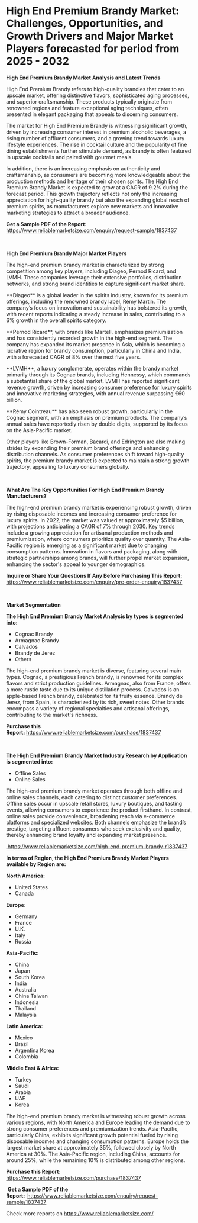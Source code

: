 <p><h1>High End Premium Brandy Market: Challenges, Opportunities, and Growth Drivers and Major Market Players forecasted for period from 2025 - 2032</h1></p><p><strong>High End Premium Brandy Market Analysis and Latest Trends</strong></p>
<p><p>High End Premium Brandy refers to high-quality brandies that cater to an upscale market, offering distinctive flavors, sophisticated aging processes, and superior craftsmanship. These products typically originate from renowned regions and feature exceptional aging techniques, often presented in elegant packaging that appeals to discerning consumers.</p><p>The market for High End Premium Brandy is witnessing significant growth, driven by increasing consumer interest in premium alcoholic beverages, a rising number of affluent consumers, and a growing trend towards luxury lifestyle experiences. The rise in cocktail culture and the popularity of fine dining establishments further stimulate demand, as brandy is often featured in upscale cocktails and paired with gourmet meals.</p><p>In addition, there is an increasing emphasis on authenticity and craftsmanship, as consumers are becoming more knowledgeable about the production methods and heritage of their chosen spirits. The High End Premium Brandy Market is expected to grow at a CAGR of 9.2% during the forecast period. This growth trajectory reflects not only the increasing appreciation for high-quality brandy but also the expanding global reach of premium spirits, as manufacturers explore new markets and innovative marketing strategies to attract a broader audience.</p></p>
<p><strong>Get a Sample PDF of the Report:&nbsp;</strong> <a href="https://www.reliablemarketsize.com/enquiry/request-sample/1837437?utm_campaign=2526&utm_medium=2&utm_source=Github&utm_content=ia&utm_term=05042025&utm_id=high-end-premium-brandy">https://www.reliablemarketsize.com/enquiry/request-sample/1837437</a></p>
<p>&nbsp;</p>
<p><strong>High End Premium Brandy Major Market Players</strong></p>
<p><p>The high-end premium brandy market is characterized by strong competition among key players, including Diageo, Pernod Ricard, and LVMH. These companies leverage their extensive portfolios, distribution networks, and strong brand identities to capture significant market share.</p><p>**Diageo** is a global leader in the spirits industry, known for its premium offerings, including the renowned brandy label, Rémy Martin. The company’s focus on innovation and sustainability has bolstered its growth, with recent reports indicating a steady increase in sales, contributing to a 6% growth in the overall spirits category.</p><p>**Pernod Ricard**, with brands like Martell, emphasizes premiumization and has consistently recorded growth in the high-end segment. The company has expanded its market presence in Asia, which is becoming a lucrative region for brandy consumption, particularly in China and India, with a forecasted CAGR of 8% over the next five years.</p><p>**LVMH**, a luxury conglomerate, operates within the brandy market primarily through its Cognac brands, including Hennessy, which commands a substantial share of the global market. LVMH has reported significant revenue growth, driven by increasing consumer preference for luxury spirits and innovative marketing strategies, with annual revenue surpassing €60 billion. </p><p>**Rémy Cointreau** has also seen robust growth, particularly in the Cognac segment, with an emphasis on premium products. The company’s annual sales have reportedly risen by double digits, supported by its focus on the Asia-Pacific market.</p><p>Other players like Brown-Forman, Bacardi, and Edrington are also making strides by expanding their premium brand offerings and enhancing distribution channels. As consumer preferences shift toward high-quality spirits, the premium brandy market is expected to maintain a strong growth trajectory, appealing to luxury consumers globally.</p></p>
<p>&nbsp;</p>
<p><strong>What Are The Key Opportunities For High End Premium Brandy Manufacturers?</strong></p>
<p><p>The high-end premium brandy market is experiencing robust growth, driven by rising disposable incomes and increasing consumer preference for luxury spirits. In 2022, the market was valued at approximately $5 billion, with projections anticipating a CAGR of 7% through 2030. Key trends include a growing appreciation for artisanal production methods and premiumization, where consumers prioritize quality over quantity. The Asia-Pacific region is emerging as a significant market due to changing consumption patterns. Innovation in flavors and packaging, along with strategic partnerships among brands, will further propel market expansion, enhancing the sector's appeal to younger demographics.</p></p>
<p><strong>Inquire or Share Your Questions If Any Before Purchasing This Report:</strong> <a href="https://www.reliablemarketsize.com/enquiry/pre-order-enquiry/1837437?utm_campaign=2526&utm_medium=2&utm_source=Github&utm_content=ia&utm_term=05042025&utm_id=high-end-premium-brandy">https://www.reliablemarketsize.com/enquiry/pre-order-enquiry/1837437</a></p>
<p>&nbsp;</p>
<p><strong>Market Segmentation</strong></p>
<p><strong>The High End Premium Brandy Market Analysis by types is segmented into:</strong></p>
<p><ul><li>Cognac Brandy</li><li>Armagnac Brandy</li><li>Calvados</li><li>Brandy de Jerez</li><li>Others</li></ul></p>
<p><p>The high-end premium brandy market is diverse, featuring several main types. Cognac, a prestigious French brandy, is renowned for its complex flavors and strict production guidelines. Armagnac, also from France, offers a more rustic taste due to its unique distillation process. Calvados is an apple-based French brandy, celebrated for its fruity essence. Brandy de Jerez, from Spain, is characterized by its rich, sweet notes. Other brands encompass a variety of regional specialties and artisanal offerings, contributing to the market's richness.</p></p>
<p><strong>Purchase this Report:&nbsp;</strong><a href="https://www.reliablemarketsize.com/purchase/1837437?utm_campaign=2526&utm_medium=2&utm_source=Github&utm_content=ia&utm_term=05042025&utm_id=high-end-premium-brandy">https://www.reliablemarketsize.com/purchase/1837437</a></p>
<p>&nbsp;</p>
<p><strong>The High End Premium Brandy Market Industry Research by Application is segmented into:</strong></p>
<p><ul><li>Offline Sales</li><li>Online Sales</li></ul></p>
<p><p>The high-end premium brandy market operates through both offline and online sales channels, each catering to distinct customer preferences. Offline sales occur in upscale retail stores, luxury boutiques, and tasting events, allowing consumers to experience the product firsthand. In contrast, online sales provide convenience, broadening reach via e-commerce platforms and specialized websites. Both channels emphasize the brand’s prestige, targeting affluent consumers who seek exclusivity and quality, thereby enhancing brand loyalty and expanding market presence.</p></p>
<p><a href="https://www.reliablemarketsize.com/high-end-premium-brandy-r1837437?utm_campaign=2526&utm_medium=2&utm_source=Github&utm_content=ia&utm_term=05042025&utm_id=high-end-premium-brandy">&nbsp;https://www.reliablemarketsize.com/high-end-premium-brandy-r1837437</a></p>
<p><strong>In terms of Region, the High End Premium Brandy Market Players available by Region are:</strong></p>
<p>
    <p> <strong> North America: </strong>
        <ul>
            <li>United States</li>
            <li>Canada</li>
        </ul>
        </p> 
    <p> <strong> Europe: </strong>
        <ul>
            <li>Germany</li>
            <li>France</li>
            <li>U.K.</li>
            <li>Italy</li>
            <li>Russia</li>
        </ul>
        </p> 
    <p> <strong> Asia-Pacific: </strong>
        <ul>
            <li>China</li>
            <li>Japan</li>
            <li>South Korea</li>
            <li>India</li>
            <li>Australia</li>
            <li>China Taiwan</li>
            <li>Indonesia</li>
            <li>Thailand</li>
            <li>Malaysia</li>
        </ul>
        </p> 
    <p> <strong> Latin America: </strong>
        <ul>
            <li>Mexico</li>
            <li>Brazil</li>
            <li>Argentina Korea</li>
            <li>Colombia</li>
        </ul>
        </p> 
    <p> <strong> Middle East & Africa: </strong>
        <ul>
            <li>Turkey</li>
            <li>Saudi</li>
            <li>Arabia</li>
            <li>UAE</li>
            <li>Korea</li>
        </ul>
    </p>
    </p>
<p><p>The high-end premium brandy market is witnessing robust growth across various regions, with North America and Europe leading the demand due to strong consumer preferences and premiumization trends. Asia-Pacific, particularly China, exhibits significant growth potential fueled by rising disposable incomes and changing consumption patterns. Europe holds the largest market share at approximately 35%, followed closely by North America at 30%. The Asia-Pacific region, including China, accounts for around 25%, while the remaining 10% is distributed among other regions.</p></p>
<p><strong>Purchase this Report: </strong><a href="https://www.reliablemarketsize.com/purchase/1837437?utm_campaign=2526&utm_medium=2&utm_source=Github&utm_content=ia&utm_term=05042025&utm_id=high-end-premium-brandy">https://www.reliablemarketsize.com/purchase/1837437</a></p>
<p>&nbsp;<strong>Get a Sample PDF of the Report:&nbsp;&nbsp;</strong><a href="https://www.reliablemarketsize.com/enquiry/request-sample/1837437?utm_campaign=2526&utm_medium=2&utm_source=Github&utm_content=ia&utm_term=05042025&utm_id=high-end-premium-brandy">https://www.reliablemarketsize.com/enquiry/request-sample/1837437</a></p>
<p><strong></strong></p>
<p>Check more reports on <a href="https://www.reliablemarketsize.com/?utm_campaign=2526&utm_medium=2&utm_source=Github&utm_content=ia&utm_term=05042025&utm_id=high-end-premium-brandy">https://www.reliablemarketsize.com/</a></p>